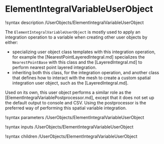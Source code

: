 # ElementIntegralVariableUserObject

!syntax description /UserObjects/ElementIntegralVariableUserObject

The `ElementIntegralVariableUserObject` is mostly used to apply an integration operation
to a variable when creating other user objects by either:
- specializing user object class templates with this integration operation, for example the
  [NearestPointLayeredIntegral.md] specializes the `NearestPointBase` with this class and the
  [LayeredIntegral.md] to perform nearest point layered integration.
- inheriting both this class, for the integration operation, and another class that defines how
  to interact with the mesh to create a custom spatial integration user object, such as the
  [LayeredIntegral.md].

Used on its own, this user object performs a similar role as the [ElementIntegralVariablePostprocessor.md],
except that it does not set up the default output to console and CSV. Using the postprocessor is the
preferred way of performing this spatial variable integration.

!syntax parameters /UserObjects/ElementIntegralVariableUserObject

!syntax inputs /UserObjects/ElementIntegralVariableUserObject

!syntax children /UserObjects/ElementIntegralVariableUserObject
